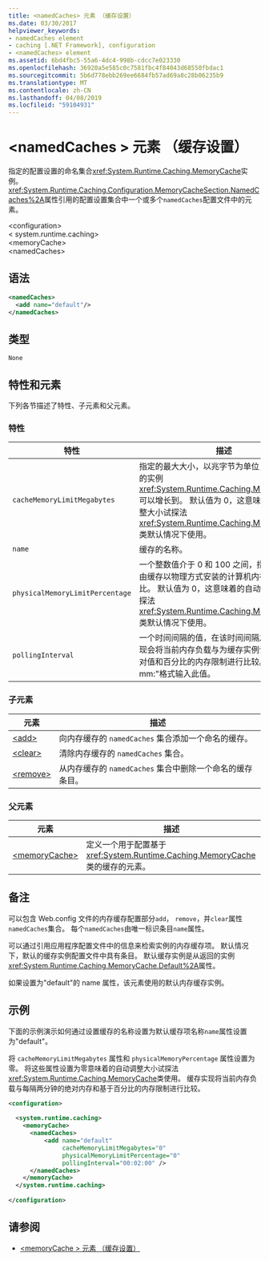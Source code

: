 ```yaml
---
title: <namedCaches> 元素 （缓存设置）
ms.date: 03/30/2017
helpviewer_keywords:
- namedCaches element
- caching [.NET Framework], configuration
- <namedCaches> element
ms.assetid: 6bd4fbc5-55a6-4dc4-998b-cdcc7e023330
ms.openlocfilehash: 36920a5e585c0c7581fbc4f84043d68550fbdac1
ms.sourcegitcommit: 5b6d778ebb269ee6684fb57ad69a8c28b06235b9
ms.translationtype: MT
ms.contentlocale: zh-CN
ms.lasthandoff: 04/08/2019
ms.locfileid: "59104931"
---
```

# <a name="namedcaches-element-cache-settings"></a>\<namedCaches > 元素 （缓存设置）
指定的配置设置的命名集合<xref:System.Runtime.Caching.MemoryCache>实例。 <xref:System.Runtime.Caching.Configuration.MemoryCacheSection.NamedCaches%2A>属性引用的配置设置集合中一个或多个`namedCaches`配置文件中的元素。  
  
 \<configuration>  
\< system.runtime.caching>  
\<memoryCache>  
\<namedCaches>  
  
## <a name="syntax"></a>语法  
  
```xml  
<namedCaches>  
  <add name="default"/>   
</namedCaches>  
```  
  
## <a name="type"></a>类型  
 `None`  
  
## <a name="attributes-and-elements"></a>特性和元素  
 下列各节描述了特性、子元素和父元素。  
  
### <a name="attributes"></a>特性  
  
|特性|描述|  
|---------------|-----------------|  
|`cacheMemoryLimitMegabytes`|指定的最大大小，以兆字节为单位，一个整数值的实例<xref:System.Runtime.Caching.MemoryCache>可以增长到。 默认值为 0，这意味着的自动调整大小试探法<xref:System.Runtime.Caching.MemoryCache>类默认情况下使用。|  
|`name`|缓存的名称。|  
|`physicalMemoryLimitPercentage`|一个整数值介于 0 和 100 之间，指定可以使用由缓存以物理方式安装的计算机内存的最大百分比。 默认值为 0，这意味着的自动调整大小试探法<xref:System.Runtime.Caching.MemoryCache>类默认情况下使用。|  
|`pollingInterval`|一个时间间隔的值，在该时间间隔之后，缓存实现会将当前内存负载与为缓存实例设置的基于绝对值和百分比的内存限制进行比较。 "Hh: mm:"格式输入此值。|  
  
### <a name="child-elements"></a>子元素  
  
|元素|描述|  
|-------------|-----------------|  
|[\<add>](../../../../../docs/framework/configure-apps/file-schema/runtime/add-element-for-namedcaches.md)|向内存缓存的 `namedCaches` 集合添加一个命名的缓存。|  
|[\<clear>](../../../../../docs/framework/configure-apps/file-schema/runtime/clear-element-for-namedcaches.md)|清除内存缓存的 `namedCaches` 集合。|  
|[\<remove>](../../../../../docs/framework/configure-apps/file-schema/runtime/remove-element-for-namedcaches.md)|从内存缓存的 `namedCaches` 集合中删除一个命名的缓存条目。|  
  
### <a name="parent-elements"></a>父元素  
  
|元素|描述|  
|-------------|-----------------|  
|[\<memoryCache>](../../../../../docs/framework/configure-apps/file-schema/runtime/memorycache-element-cache-settings.md)|定义一个用于配置基于 <xref:System.Runtime.Caching.MemoryCache> 类的缓存的元素。|  
  
## <a name="remarks"></a>备注  
 可以包含 Web.config 文件的内存缓存配置部分`add`， `remove`，并`clear`属性`namedCaches`集合。 每个`namedCaches`由唯一标识条目`name`属性。  
  
 可以通过引用应用程序配置文件中的信息来检索实例的内存缓存项。 默认情况下，默认的缓存实例配置文件中具有条目。 默认缓存实例是从返回的实例<xref:System.Runtime.Caching.MemoryCache.Default%2A>属性。  
  
 如果设置为"default"的 name 属性，该元素使用的默认内存缓存实例。  
  
## <a name="example"></a>示例  
 下面的示例演示如何通过设置缓存的名称设置为默认缓存项名称`name`属性设置为"default"。  
  
 将 `cacheMemoryLimitMegabytes` 属性和 `physicalMemoryPercentage` 属性设置为零。 将这些属性设置为零意味着的自动调整大小试探法<xref:System.Runtime.Caching.MemoryCache>类使用。 缓存实现将当前内存负载与每隔两分钟的绝对内存和基于百分比的内存限制进行比较。  
  
```xml  
<configuration>  
  
  <system.runtime.caching>  
    <memoryCache>  
      <namedCaches>  
          <add name="default"   
               cacheMemoryLimitMegabytes="0"   
               physicalMemoryLimitPercentage="0"  
               pollingInterval="00:02:00" />  
      </namedCaches>  
    </memoryCache>  
  </system.runtime.caching>  
  
</configuration>  
```  
  
## <a name="see-also"></a>请参阅

- [\<memoryCache > 元素 （缓存设置）](../../../../../docs/framework/configure-apps/file-schema/runtime/memorycache-element-cache-settings.md)
